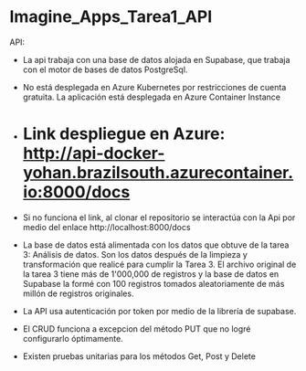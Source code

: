 # Imagine_Apps_Tarea1_API
API:
	
 * La api trabaja con una base de datos alojada en Supabase, que trabaja con el motor de bases de datos PostgreSql.

* No está desplegada en Azure Kubernetes por restricciones de cuenta gratuita. La aplicación está desplegada en Azure Container Instance

* # Link despliegue en Azure: http://api-docker-yohan.brazilsouth.azurecontainer.io:8000/docs

* Si no funciona el link, al clonar el repositorio se interactúa con la Api por medio del enlace http://localhost:8000/docs

* La base de datos está alimentada con los datos que obtuve de la tarea 3: Análisis de datos. Son los datos después de la 
	  limpieza y transformación que realicé para cumplir la Tarea 3. El archivo original de la tarea 3 tiene más de 1'000,000 de
	  registros y la base de datos en Supabase la formé con 100 registros tomados aleatoriamente de más millón de registros 
	  originales.

 * La API usa autenticación por token por medio de la librería de supabase.

 * El CRUD funciona a excepcion del método PUT que no logré configurarlo óptimamente.

 * Existen pruebas unitarias para los métodos Get, Post y Delete
